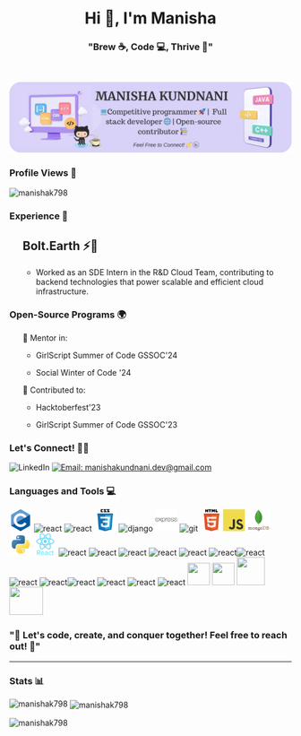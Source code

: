 
<h1 align="center" color="black">Hi 👋, I'm Manisha </h1> 
<h3 align="center"> "Brew ☕️, Code 💻, Thrive 🚀"</h3>
<br>
<p aling="center"> <img src="./github-bannerman-modified.png" alt="banner-image"> </p> 

<h3 align="left">Profile Views &#128064</h3>
 <img src="https://komarev.com/ghpvc/?username=manishak798&label=Profile%20views&color=BC9F8B&style=flat" alt="manishak798" /> 


<h3 align="left">Experience 💼</h3> 

<ul>

## Bolt.Earth ⚡️🔋


- Worked as an SDE Intern in the R&D Cloud Team, contributing to backend technologies that power scalable and efficient cloud infrastructure.


</ul>

<h3 align="left">Open-Source Programs 🌍</h3> 
<ul>
 🌱 Mentor in:
 
- GirlScript Summer of Code GSSOC'24
  
- Social Winter of Code '24

🌟 Contributed to:

- Hacktoberfest'23 

- GirlScript Summer of Code GSSOC'23


</ul>

<h3 align="left">Let's Connect! 🤝🏻</h3>
 <p>
 
 <a href="https://www.linkedin.com/in/manisha-kundnani/" style=text-decoration:none>
 <img src="https://img.shields.io/badge/LinkedIn-Manisha Kundnani-DFD3C3?style=flat&logo=linkedin" alt="LinkedIn" />
 </a>

<a href="mailto:manishakundnani.dev@gmail.com">
<img src="https://img.shields.io/badge/Email-FFCCCB?style=flat&logo=gmail" alt="Email: manishakundnani.dev@gmail.com" /> 
</a>



</p>

 
<h3 align="left">Languages and Tools &#128187</h3>
<p align="left"> <img src="https://raw.githubusercontent.com/devicons/devicon/master/icons/c/c-original.svg" alt="c" width="40" height="40"/> <img src="https://cdn.jsdelivr.net/gh/devicons/devicon@latest/icons/cplusplus/cplusplus-original.svg" alt="react" width="40" height="40" /> <img src="https://cdn.jsdelivr.net/gh/devicons/devicon@latest/icons/nextjs/nextjs-original-wordmark.svg" alt="react" width="40" height="40"  /> <img src="https://raw.githubusercontent.com/devicons/devicon/master/icons/css3/css3-original-wordmark.svg" alt="css3" width="40" height="40"/> <img src="https://cdn.worldvectorlogo.com/logos/django.svg" alt="django" width="40" height="40"/>  <img src="https://raw.githubusercontent.com/devicons/devicon/master/icons/express/express-original-wordmark.svg" alt="express" width="40" height="40"/>  <img src="https://www.vectorlogo.zone/logos/git-scm/git-scm-icon.svg" alt="git" width="40" height="40"/> <img src="https://raw.githubusercontent.com/devicons/devicon/master/icons/html5/html5-original-wordmark.svg" alt="html5" width="40" height="40"/><img src="https://raw.githubusercontent.com/devicons/devicon/master/icons/javascript/javascript-original.svg" alt="javascript" width="40" height="40"/> <img src="https://raw.githubusercontent.com/devicons/devicon/master/icons/mongodb/mongodb-original-wordmark.svg" alt="mongodb" width="40" height="40"/> <img src="https://raw.githubusercontent.com/devicons/devicon/master/icons/python/python-original.svg" alt="python" width="40" height="40"/> <img src="https://raw.githubusercontent.com/devicons/devicon/master/icons/react/react-original-wordmark.svg" alt="react" width="40" height="40"/>  <img src="https://cdn.jsdelivr.net/gh/devicons/devicon@latest/icons/postgresql/postgresql-original-wordmark.svg" alt="react" width="40" height="40" /> <img src="https://cdn.jsdelivr.net/gh/devicons/devicon@latest/icons/svelte/svelte-original.svg" alt="react" width="40" height="40" /> <img src="https://cdn.jsdelivr.net/gh/devicons/devicon@latest/icons/azuresqldatabase/azuresqldatabase-original.svg" alt="react" width="40" height="40" /> <img src="https://cdn.jsdelivr.net/gh/devicons/devicon@latest/icons/bootstrap/bootstrap-original.svg" alt="react" width="40" height="40" /> <img src="https://cdn.jsdelivr.net/gh/devicons/devicon@latest/icons/go/go-original.svg" alt="react" width="40" height="40" /> <img src="https://cdn.jsdelivr.net/gh/devicons/devicon@latest/icons/redux/redux-original.svg" alt="react" width="40" height="40" /><img src="https://cdn.jsdelivr.net/gh/devicons/devicon@latest/icons/firebase/firebase-original.svg" alt="react" width="40" height="40"  /> <img src="https://cdn.jsdelivr.net/gh/devicons/devicon@latest/icons/tailwindcss/tailwindcss-original.svg" alt="react" width="40" height="40"  /> <img src="https://cdn.jsdelivr.net/gh/devicons/devicon@latest/icons/nodejs/nodejs-original-wordmark.svg" alt="react" width="40" height="40"  /><img src="https://cdn.jsdelivr.net/gh/devicons/devicon@latest/icons/vitejs/vitejs-original.svg"  alt="react" width="40" height="40"/> <img src="https://cdn.jsdelivr.net/gh/devicons/devicon@latest/icons/githubactions/githubactions-original.svg"  alt="react" width="40" height="40" /> <img src="https://cdn.jsdelivr.net/gh/devicons/devicon@latest/icons/typescript/typescript-original.svg"  alt="react" width="40" height="40" /> <img src="https://cdn.jsdelivr.net/gh/devicons/devicon@latest/icons/java/java-original.svg" alt="react" width="40" height="40" />  <img src="https://cdn.jsdelivr.net/gh/devicons/devicon@latest/icons/amazonwebservices/amazonwebservices-original-wordmark.svg"  width="40" height="40" /> <img src="https://cdn.jsdelivr.net/gh/devicons/devicon@latest/icons/redis/redis-original.svg" width="40" height="40" />  <img src="https://cdn.jsdelivr.net/gh/devicons/devicon@latest/icons/apachekafka/apachekafka-original-wordmark.svg" width="50" height="50" />  <img src="https://cdn.jsdelivr.net/gh/devicons/devicon@latest/icons/elasticsearch/elasticsearch-original-wordmark.svg" width="60" height="50" />
            </p> 
          
 <h3>   "🚀 Let's code, create, and conquer together! <b>Feel free to reach out! </b> 🌟"</h3>
 
<b><hr></b>
<h3 align="left"> Stats 📊</h3>
<p><img align="left" src="https://github-readme-stats.vercel.app/api/top-langs?username=manishak798&show_icons=true&locale=en&layout=compact" alt="manishak798" /></p>   <p>&nbsp;<img align="center" src="https://github-readme-stats.vercel.app/api?username=manishak798&show_icons=true&locale=en" alt="manishak798" /></p>   <p><img align="center" src="https://github-readme-streak-stats.herokuapp.com/?user=manishak798&" alt="manishak798" /></p>

<div style="display: flex;">
 
</div>
